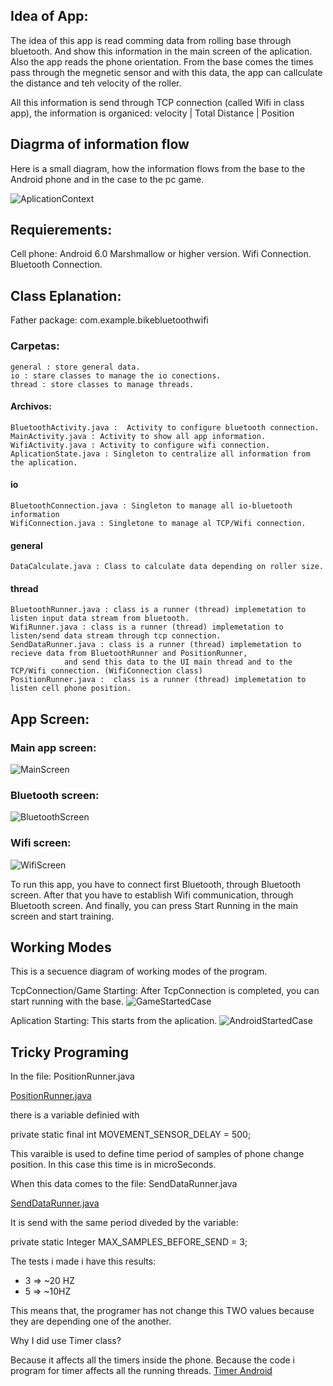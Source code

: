 ## Idea of App:

The idea of this app is read comming data from rolling base through bluetooth. And show this information in
the main screen of the aplication. Also the app reads the phone orientation.
From the base comes the times pass through the megnetic sensor and with this data, the app can callculate the distance 
and teh velocity of the roller.

All this information is send through TCP connection (called Wifi in class app), the information is organiced:
    velocity  | Total Distance | Position

## Diagrma of information flow

Here is a small diagram, how the information flows from the base to the Android phone and 
in the case to the pc game.

![AplicationContext](./pictures/AplicationContext.png)

## Requierements:

Cell phone: Android 6.0 Marshmallow  or higher version.
Wifi Connection.
Bluetooth Connection.

## Class Eplanation:

Father package: com.example.bikebluetoothwifi

### Carpetas:
    general : store general data.
    io : stare classes to manage the io conections.
    thread : store classes to manage threads.

#### Archivos:
    BluetoothActivity.java :  Activity to configure bluetooth connection.
    MainActivity.java : Activity to show all app information.
    WifiActivity.java : Activity to configure wifi connection.
    AplicationState.java : Singleton to centralize all information from the aplication.

#### io
    BluetoothConnection.java : Singleton to manage all io-bluetooth information
    WifiConnection.java : Singletone to manage al TCP/Wifi connection.

#### general
    DataCalculate.java : Class to calculate data depending on roller size.

#### thread
    BluetoothRunner.java : class is a runner (thread) implemetation to listen input data stream from bluetooth.
    WifiRunner.java : class is a runner (thread) implemetation to listen/send data stream through tcp connection.
    SendDataRunner.java : class is a runner (thread) implemetation to recieve data from BluetoothRunner and PositionRunner, 
                and send this data to the UI main thread and to the TCP/Wifi connection. (WifiConnection class)
    PositionRunner.java :  class is a runner (thread) implemetation to listen cell phone position.

## App Screen:

### Main app screen:
![MainScreen](./pictures/main_screen.png)

### Bluetooth screen:
![BluetoothScreen](./pictures/bluetooth_screen.png)

### Wifi screen:
![WifiScreen](./pictures/wifi_screen.png)

To run this app, you have to connect first Bluetooth, through Bluetooth screen. After that you have to establish 
Wifi communication, through Bluetooth screen. And finally, you can press Start Running in the main screen and start
training.

## Working Modes

This is a secuence diagram of working modes of the program.

TcpConnection/Game Starting:
After TcpConnection is completed, you can start running with the base.
![GameStartedCase](./pictures/GameStartedCase.png)

Aplication Starting:
This starts from the aplication.
![AndroidStartedCase](./pictures/AndroidStartedCase.png)

## Tricky Programing

In the file: PositionRunner.java

[PositionRunner.java](#https://github.com/martinfantini/BikeBluetoothWifi/blob/timer_to_send/app/src/main/java/com/example/bikebluetoothwifi/thread/PositionRunner.java)

there is a variable definied with

private static final int MOVEMENT_SENSOR_DELAY = 500;

This varaible is used to define time period of samples of phone change position.
In this case this time is in microSeconds.

When this data comes to the file: SendDataRunner.java

[SendDataRunner.java](#https://github.com/martinfantini/BikeBluetoothWifi/blob/timer_to_send/app/src/main/java/com/example/bikebluetoothwifi/thread/SendDataRunner.java)

It is send with the same period diveded by the variable:

private static Integer MAX_SAMPLES_BEFORE_SEND = 3;

The tests i made i have this results:

- 3 \=\> \~20 HZ
- 5 \=\> \~10HZ

This means that, the programer has not change this TWO values because they are depending one of the another.

Why I did use Timer class?

Because it affects all the timers inside the phone. Because the code i program for timer affects all the running threads.
[Timer Android](#https://developer.android.com/reference/java/util/Timer)
